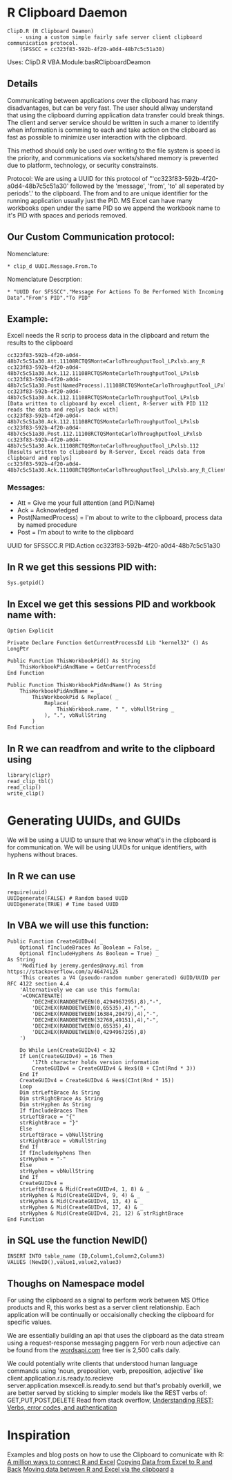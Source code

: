 # R Clipboard Daemon
	ClipD.R (R Clipboard Deamon) 
		- using a custom simple fairly safe server client clipboard communication protocol.
		(SFSSCC = cc323f83-592b-4f20-a0d4-48b7c5c51a30)
Uses:
	ClipD.R 
	VBA.Module:basRClipboardDeamon

## Details
Communicating between applications over the clipboard has many disadvantages, but can be very fast. 
The user should allway understand that using the clipboard durring application data transfer could break things.
The client and server service should be written in such a maner to identify when information is comming 
to each and take action on the clipboard as fast as possible to minimize user interaction with the clipboard.

This method should only be used over writing to the file system is speed is the priority, and communications via 
sockets/shared memory is prevented due to platform, technology, or security constrainsts.

Protocol:
We are using a UUID for this protocol of "'cc323f83-592b-4f20-a0d4-48b7c5c51a30' followed by the 'message', 'from', 'to' all 
seperated by periods'.' to the clipboard. The from and to are unique identifier for the running application usually 
just the PID. MS Excel can have many workbooks open under the same PID so we append the workbook name to it's PID with spaces and periods removed.

## Our Custom Communication protocol:
Nomenclature:

	* clip_d UUDI.Message.From.To
	
Nomenclature Descrption:

	* "UUID for SFSSCC"."Message For Actions To Be Performed With Incoming Data"."From's PID"."To PID"

## Example:
Excell needs the R scrip to process data in the clipboard and return the results to the clipboard

	cc323f83-592b-4f20-a0d4-48b7c5c51a30.Att.11108RCTQSMonteCarloThroughputTool_LPxlsb.any_R
	cc323f83-592b-4f20-a0d4-48b7c5c51a30.Ack.112.11108RCTQSMonteCarloThroughputTool_LPxlsb
	cc323f83-592b-4f20-a0d4-48b7c5c51a30.Post(NamedProcess).11108RCTQSMonteCarloThroughputTool_LPxlsb.112
	cc323f83-592b-4f20-a0d4-48b7c5c51a30.Ack.112.11108RCTQSMonteCarloThroughputTool_LPxlsb
	[Data written to clipboard by excel client, R-Server with PID 112 reads the data and replys back with]
	cc323f83-592b-4f20-a0d4-48b7c5c51a30.Ack.112.11108RCTQSMonteCarloThroughputTool_LPxlsb
	cc323f83-592b-4f20-a0d4-48b7c5c51a30.Post.112.11108RCTQSMonteCarloThroughputTool_LPxlsb
	cc323f83-592b-4f20-a0d4-48b7c5c51a30.Ack.11108RCTQSMonteCarloThroughputTool_LPxlsb.112
	[Results written to clipboard by R-Server, Excel reads data from clipboard and replys]
	cc323f83-592b-4f20-a0d4-48b7c5c51a30.Ack.11108RCTQSMonteCarloThroughputTool_LPxlsb.any_R_Client.Connect

### Messages:
* Att = Give me your full attention (and PID/Name)
* Ack = Acknowledged 
* Post(NamedProcess) =  I'm about to write to the clipboard, process data by named procedure
* Post = I'm about to write to the clipboard


UUID for SFSSCC.R PID.Action
cc323f83-592b-4f20-a0d4-48b7c5c51a30

## In R we get this sessions PID with:
	Sys.getpid()

## In Excel we get this sessions PID and workbook name with:
	Option Explicit

	Private Declare Function GetCurrentProcessId Lib "kernel32" () As LongPtr

	Public Function ThisWorkbookPid() As String
	    ThisWorkbookPidAndName = GetCurrentProcessId
	End Function

	Public Function ThisWorkbookPidAndName() As String
	    ThisWorkbookPidAndName = _
			ThisWorkbookPid & Replace( _
				Replace( _
					ThisWorkbook.name, " ", vbNullString _
				), ".", vbNullString
			)
	End Function

## In R we can readfrom and write to the clipboard using
	library(clipr)
	read_clip_tbl()
	read_clip()
	write_clip()

# Generating UUIDs, and GUIDs
 We will be using a UUID to unsure that we know what's in the clipboard is for communication. We will be using UUIDs for unique identifiers, with hyphens without braces.

## In R we can use
	require(uuid)
	UUIDgenerate(FALSE) # Random based UUID 
	UUIDgenerate(TRUE) # Time based UUID

## In VBA we will use this function:
	Public Function CreateGUIDv4( _
	    Optional fIncludeBraces As Boolean = False, _
	    Optional fIncludeHyphens As Boolean = True) _
	As String
	    'Modified by jeremy.gerdes@navy.mil from https://stackoverflow.com/a/46474125
	    'This creates a V4 (pseudo-random number generated) GUID/UUID per RFC 4122 section 4.4
	    'Alternatively we can use this formula:
	    '=CONCATENATE(
			'DEC2HEX(RANDBETWEEN(0,4294967295),8),"-",
			'DEC2HEX(RANDBETWEEN(0,65535),4),"-",
			'DEC2HEX(RANDBETWEEN(16384,20479),4),"-",
			'DEC2HEX(RANDBETWEEN(32768,49151),4),"-",
			'DEC2HEX(RANDBETWEEN(0,65535),4),
			'DEC2HEX(RANDBETWEEN(0,4294967295),8)
		')
	    
		Do While Len(CreateGUIDv4) < 32
		If Len(CreateGUIDv4) = 16 Then
		    '17th character holds version information
		    CreateGUIDv4 = CreateGUIDv4 & Hex$(8 + CInt(Rnd * 3))
		End If
		CreateGUIDv4 = CreateGUIDv4 & Hex$(CInt(Rnd * 15))
	    Loop
	    Dim strLeftBrace As String
	    Dim strRightBrace As String
	    Dim strHyphen As String
	    If fIncludeBraces Then
		strLeftBrace = "{"
		strRightBrace = "}"
	    Else
		strLeftBrace = vbNullString
		strRightBrace = vbNullString
	    End If
	    If fIncludeHyphens Then
		strHyphen = "-"
	    Else
		strHyphen = vbNullString
	    End If
	    CreateGUIDv4 = _
	    strLeftBrace & Mid(CreateGUIDv4, 1, 8) & _
	    strHyphen & Mid(CreateGUIDv4, 9, 4) & _
	    strHyphen & Mid(CreateGUIDv4, 13, 4) & _
	    strHyphen & Mid(CreateGUIDv4, 17, 4) & _
	    strHyphen & Mid(CreateGUIDv4, 21, 12) & strRightBrace
	End Function

## in SQL use the function NewID()
	INSERT INTO table_name (ID,Column1,Column2,Column3)
	VALUES (NewID(),value1,value2,value3)


## Thoughs on Namespace model 
For using the clipboard as a signal to perform work between MS Office products and R, 
this works best as a server client relationship. Each application will be continually or occaisionally 
checking the clipboard for specific values.

We are essentially building an api that uses the clipboard as the data stream using a request-response messaging paggern
For verb noun adjective can be found from the [wordsapi.com](https://www.wordsapi.com/#try) free tier is 2,500 calls daily.

We could potentially write clients that understood human language commands using 'noun, preposition, verb, preposition, adjective' like
	client.application.r.is.ready.to.recieve
	server.application.msexcell.is.ready.to.send
but that's probably overkill, we are better served by sticking to simpler models like the REST verbs of:
	GET,PUT,POST,DELETE
Read from stack overflow, [Understanding REST: Verbs, error codes, and authentication](https://stackoverflow.com/questions/2001773/understanding-rest-verbs-error-codes-and-authentication/2022938#2022938)

# Inspiration
Examples and blog posts on how to use the Clipboard to comunicate with R:
	[A million ways to connect R and Excel](https://www.r-bloggers.com/a-million-ways-to-connect-r-and-excel/)
	[Copying Data from Excel to R and Back](http://alandgraf.blogspot.com/2013/02/copying-data-from-excel-to-r-and-back_24.html)
	[Moving data between R and Excel via the clipboard](https://www.johndcook.com/blog/r_excel_clipboard/)
	[a](https://www.r-bloggers.com/copying-data-from-excel-to-r-and-back/)

